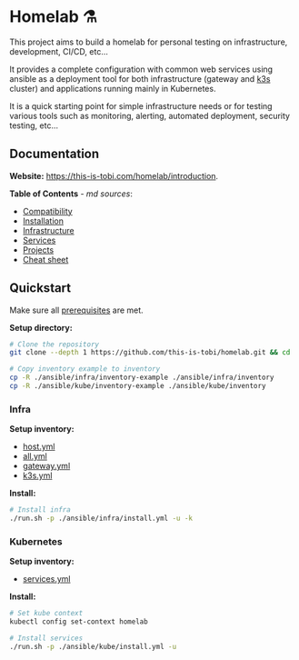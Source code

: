 # Homelab :alembic:

This project aims to build a homelab for personal testing on infrastructure, development, CI/CD, etc...

It provides a complete configuration with common web services using ansible as a deployment tool for both infrastructure  (gateway and [k3s](https://k3s.io) cluster) and applications running mainly in Kubernetes.

It is a quick starting point for simple infrastructure needs or for testing various tools such as monitoring, alerting, automated deployment, security testing, etc...

## Documentation

__Website:__ <https://this-is-tobi.com/homelab/introduction>.

__Table of Contents__ *- md sources*:
- [Compatibility](./docs/02-compatibility.md)
- [Installation](./docs/03-installation.md)
- [Infrastructure](./docs/04-infrastructure.md)
- [Services](./docs/05-services.md)
- [Projects](./docs/06-projects.md)
- [Cheat sheet](./docs/07-cheat-sheet.md)

## Quickstart

Make sure all [prerequisites](./docs/03-installation.md#prerequisites) are met.

__Setup directory:__
```sh
# Clone the repository
git clone --depth 1 https://github.com/this-is-tobi/homelab.git && cd ./homelab && rm -rf ./.git && git init

# Copy inventory example to inventory
cp -R ./ansible/infra/inventory-example ./ansible/infra/inventory
cp -R ./ansible/kube/inventory-example ./ansible/kube/inventory
```

### Infra

__Setup inventory:__
- [host.yml](./ansible/infra/inventory-example/hosts.yml)
- [all.yml](./ansible/infra/inventory-example/group_vars/all.yml)
- [gateway.yml](./ansible/infra/inventory-example/group_vars/gateway.yml)
- [k3s.yml](./ansible/infra/inventory-example/group_vars/k3s.yml)

__Install:__

```sh
# Install infra
./run.sh -p ./ansible/infra/install.yml -u -k
```

### Kubernetes

__Setup inventory:__
- [services.yml](./ansible/kube/inventory-example/group_vars/services.yml)

__Install:__

```sh
# Set kube context
kubectl config set-context homelab

# Install services
./run.sh -p ./ansible/kube/install.yml -u
```

